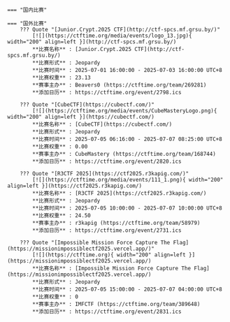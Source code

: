    === "国内比赛"
    
    === "国外比赛"
        ??? Quote "[Junior.Crypt.2025 CTF](http://ctf-spcs.mf.grsu.by/)"  
            [![](https://ctftime.org/media/events/logo_13.jpg){ width="200" align=left }](http://ctf-spcs.mf.grsu.by/)  
            **比赛名称** : [Junior.Crypt.2025 CTF](http://ctf-spcs.mf.grsu.by/)  
            **比赛形式** : Jeopardy  
            **比赛时间** : 2025-07-01 16:00:00 - 2025-07-03 16:00:00 UTC+8  
            **比赛权重** : 23.13  
            **赛事主办** : Beavers0 (https://ctftime.org/team/269281)  
            **添加日历** : https://ctftime.org/event/2798.ics  
            
        ??? Quote "[CubeCTF](https://cubectf.com/)"  
            [![](https://ctftime.org/media/events/CubeMasteryLogo.png){ width="200" align=left }](https://cubectf.com/)  
            **比赛名称** : [CubeCTF](https://cubectf.com/)  
            **比赛形式** : Jeopardy  
            **比赛时间** : 2025-07-05 06:16:00 - 2025-07-07 08:25:00 UTC+8  
            **比赛权重** : 0.00  
            **赛事主办** : CubeMastery (https://ctftime.org/team/168744)  
            **添加日历** : https://ctftime.org/event/2820.ics  
            
        ??? Quote "[R3CTF 2025](https://ctf2025.r3kapig.com/)"  
            [![](https://ctftime.org/media/events/111_1.png){ width="200" align=left }](https://ctf2025.r3kapig.com/)  
            **比赛名称** : [R3CTF 2025](https://ctf2025.r3kapig.com/)  
            **比赛形式** : Jeopardy  
            **比赛时间** : 2025-07-05 10:00:00 - 2025-07-07 10:00:00 UTC+8  
            **比赛权重** : 24.50  
            **赛事主办** : r3kapig (https://ctftime.org/team/58979)  
            **添加日历** : https://ctftime.org/event/2731.ics  
            
        ??? Quote "[Impossible Mission Force Capture The Flag](https://missionimpossiblectf2025.vercel.app/)"  
            [![](https://ctftime.org){ width="200" align=left }](https://missionimpossiblectf2025.vercel.app/)  
            **比赛名称** : [Impossible Mission Force Capture The Flag](https://missionimpossiblectf2025.vercel.app/)  
            **比赛形式** : Jeopardy  
            **比赛时间** : 2025-07-05 15:00:00 - 2025-07-07 04:00:00 UTC+8  
            **比赛权重** : 0  
            **赛事主办** : IMFCTF (https://ctftime.org/team/389648)  
            **添加日历** : https://ctftime.org/event/2831.ics  
            